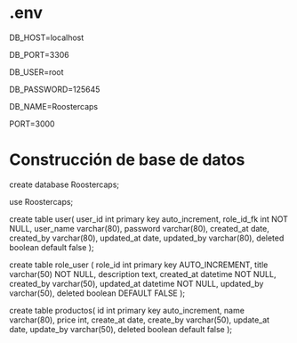 # .env
DB_HOST=localhost

DB_PORT=3306

DB_USER=root

DB_PASSWORD=125645

DB_NAME=Roostercaps

PORT=3000

# Construcción de base de datos

create database Roostercaps;

use Roostercaps;

create table user(
	user_id int primary key auto_increment,
    role_id_fk int NOT NULL,
    user_name varchar(80),
    password varchar(80),
    created_at date,
    created_by varchar(80),
    updated_at date,
    updated_by varchar(80),
    deleted boolean default false
);

create table role_user ( 
	role_id int primary key AUTO_INCREMENT, 
	title varchar(50) NOT NULL, 
	description text, 
	created_at datetime NOT NULL, 
	created_by varchar(50), 
	updated_at datetime NOT NULL, 
	updated_by varchar(50), 
	deleted boolean DEFAULT FALSE 
);

create table productos(
	id int primary key auto_increment,
    name varchar(80),
	price int,
	create_at date,
	create_by varchar(50),
	update_at date,
	update_by varchar(50),
	deleted boolean default false
);
